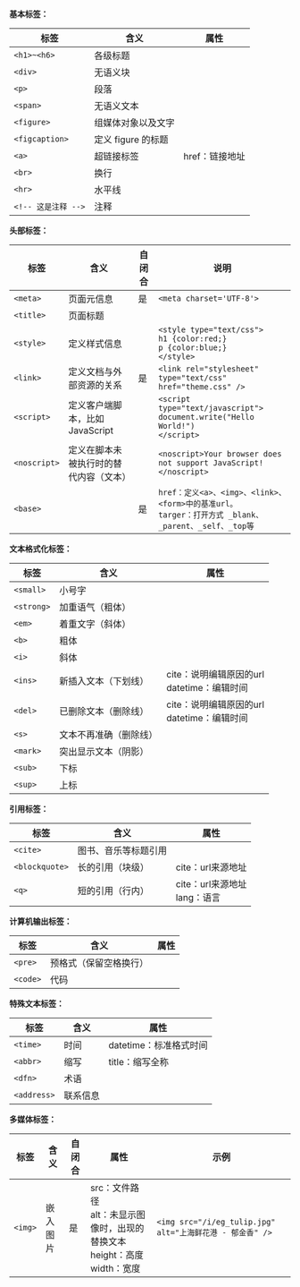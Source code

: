 
**基本标签：**

| **标签**          | **含义**        | **属性**    |
| --------------- | ------------- | --------- |
| `<h1>~<h6>`     | 各级标题          |           |
| `<div>`         | 无语义块          |           |
| `<p>`           | 段落            |           |
| `<span>`        | 无语义文本         |           |
| `<figure>`      | 组媒体对象以及文字     |           |
| `<figcaption>`  | 定义 figure 的标题 |           |
| `<a>`           | 超链接标签         | href：链接地址 |
| `<br>`          | 换行            |           |
| `<hr>`          | 水平线           |           |
| `<!-- 这是注释 -->` | 注释            |           |

**头部标签：**

| **标签**       | **含义**                | **自闭合** | **说明**                                                                               |
| ------------ | --------------------- | ------- | ------------------------------------------------------------------------------------ |
| `<meta>`     | 页面元信息                 | 是       | `<meta charset='UTF-8'>`                                                             |
| `<title>`    | 页面标题                  |         |                                                                                      |
| `<style>`    | 定义样式信息                |         | `<style type="text/css">`<br>`h1 {color:red;}`<br>`p {color:blue;}`<br>`</style>`    |
| `<link>`     | 定义文档与外部资源的关系          | 是       | `<link rel="stylesheet" type="text/css" href="theme.css" />`                         |
| `<script>`   | 定义客户端脚本，比如 JavaScript |         | `<script type="text/javascript">`<br>`document.write("Hello World!")`<br>`</script>` |
| `<noscript>` | 定义在脚本未被执行时的替代内容（文本）   |         | `<noscript>Your browser does not support JavaScript!</noscript>`                     |
| `<base>`     |                       | 是       | `href：定义<a>、<img>、<link>、<form>中的基准url。`<br>`targer：打开方式 _blank、_parent、_self、_top等` |

**文本格式化标签：**

| **标签**     | **含义**      | **属性**                           |
| ---------- | ----------- | -------------------------------- |
| `<small>`  | 小号字         |                                  |
| `<strong>` | 加重语气（粗体）    |                                  |
| `<em>`     | 着重文字（斜体）    |                                  |
| `<b>`      | 粗体          |                                  |
| `<i>`      | 斜体          |                                  |
| `<ins>`    | 新插入文本（下划线）  | cite：说明编辑原因的url<br>datetime：编辑时间 |
| `<del>`    | 已删除文本（删除线）  | cite：说明编辑原因的url<br>datetime：编辑时间 |
| `<s>`      | 文本不再准确（删除线） |                                  |
| `<mark>`   | 突出显示文本（阴影）  |                                  |
| `<sub>`    | 下标          |                                  |
| `<sup>`    | 上标          |                                  |

**引用标签：**

| **标签**         | **含义**     | **属性**                  |
| -------------- | ---------- | ----------------------- |
| `<cite>`       | 图书、音乐等标题引用 |                         |
| `<blockquote>` | 长的引用（块级）   | cite：url来源地址            |
| `<q>`          | 短的引用（行内）   | cite：url来源地址<br>lang：语言 |

**计算机输出标签：**

| **标签**   | **含义**      | **属性** |
| -------- | ----------- | ------ |
| `<pre>`  | 预格式（保留空格换行） |        |
| `<code>` | 代码          |        |

**特殊文本标签：**

| **标签**      | **含义** | **属性**          |
| ----------- | ------ | --------------- |
| `<time>`    | 时间     | datetime：标准格式时间 |
| `<abbr>`    | 缩写     | title：缩写全称      |
| `<dfn>`     | 术语     |                 |
| `<address>` | 联系信息   |                 |

**多媒体标签：**

| **标签**  | **含义** | **自闭合** | **属性**                                                  | **示例**                                             |
| ------- | ------ | ------- | ------------------------------------------------------- | -------------------------------------------------- |
| `<img>` | 嵌入图片   | 是       | src：文件路径<br>alt：未显示图像时，出现的替换文本<br>height：高度<br>width：宽度 | `<img src="/i/eg_tulip.jpg"  alt="上海鲜花港 - 郁金香" />` |
